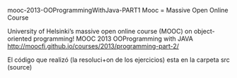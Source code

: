 mooc-2013-OOProgrammingWithJava-PART1
Mooc = Massive Open Online Course

University of Helsinki’s massive open online course (MOOC) on object-oriented programming! MOOC 2013 OOProgramming with JAVA http://moocfi.github.io/courses/2013/programming-part-2/

El código que realizó (la resoluci+on de los ejercicios) esta en la carpeta src (source)
